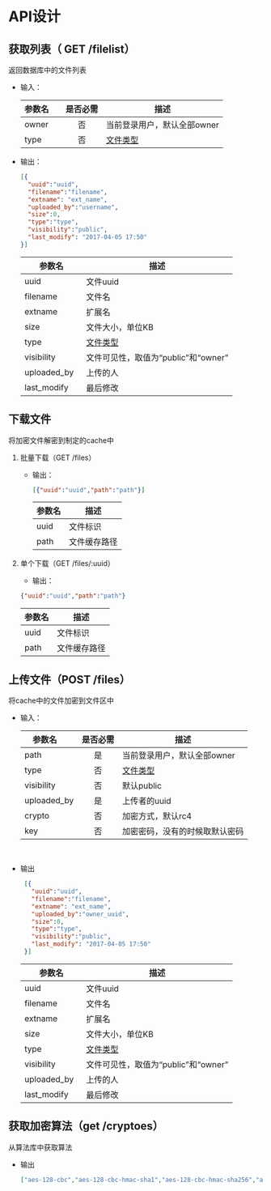 # API设计
## 获取列表（ GET /filelist）
返回数据库中的文件列表
* 输入：

  参数名     | 是否必需 | 描述
  ---------|:------:|------
  owner     |   否    | 当前登录用户，默认全部owner
  type      |   否    | [文件类型](https://zh.wikipedia.org/wiki/Category:%E6%96%87%E4%BB%B6%E6%A0%BC%E5%BC%8F)
  
* 输出：
    ```json
    [{
      "uuid":"uuid",
      "filename":"filename",
      "extname": "ext_name",
      "uploaded_by":"username",
      "size":0,
      "type":"type",
      "visibility":"public",
      "last_modify": "2017-04-05 17:50"
    }]
    ```
    
    参数名         | 描述
    -------------|----
    uuid          | 文件uuid
    filename      | 文件名
    extname       | 扩展名
    size          | 文件大小，单位KB<br>
    type          | [文件类型](https://zh.wikipedia.org/wiki/Category:%E6%96%87%E4%BB%B6%E6%A0%BC%E5%BC%8F)
    visibility    | 文件可见性，取值为“public”和“owner”
    uploaded_by   | 上传的人
    last_modify   | 最后修改
    
## 下载文件
将加密文件解密到制定的cache中

1. 批量下载（GET /files）

   * 输出：
     ```json
     [{"uuid":"uuid","path":"path"}]
     ```

     参数名 | 描述
     ------|-----
     uuid  | 文件标识
     path  | 文件缓存路径

2. 单个下载（GET /files/:uuid）

    * 输出：
     ```json
     {"uuid":"uuid","path":"path"}
     ```
     参数名 | 描述
     ------|-----
     uuid  | 文件标识
     path  | 文件缓存路径
  
## 上传文件（POST /files）
将cache中的文件加密到文件区中

* 输入：

  参数名      | 是否必需 | 描述
  ----------|:------:|------
  path       |   是    | 当前登录用户，默认全部owner
  type       |   否    | [文件类型](https://zh.wikipedia.org/wiki/Category:%E6%96%87%E4%BB%B6%E6%A0%BC%E5%BC%8F)
  visibility |   否    | 默认public
  uploaded_by|   是    | 上传者的uuid
  crypto     |   否    | 加密方式，默认rc4
  key        |   否    | 加密密码，没有的时候取默认密码
  
* 输出

   ```json
    [{
      "uuid":"uuid",
      "filename":"filename",
      "extname": "ext_name",
      "uploaded_by":"owner_uuid",
      "size":0,
      "type":"type",
      "visibility":"public",
      "last_modify": "2017-04-05 17:50"
    }]
    ```
    
    参数名         | 描述
    -------------|----
    uuid          | 文件uuid
    filename      | 文件名
    extname       | 扩展名
    size          | 文件大小，单位KB<br>
    type          | [文件类型](https://zh.wikipedia.org/wiki/Category:%E6%96%87%E4%BB%B6%E6%A0%BC%E5%BC%8F)
    visibility    | 文件可见性，取值为“public”和“owner”
    uploaded_by   | 上传的人
    last_modify   | 最后修改

## 获取加密算法（get /cryptoes）
从算法库中获取算法

* 输出

    ```json
    ["aes-128-cbc","aes-128-cbc-hmac-sha1","aes-128-cbc-hmac-sha256","aes-128-ccm","aes-128-cfb","aes-128-cfb1","aes-128-cfb8","aes-128-ctr","aes-128-ecb","aes-128-gcm","aes-128-ofb","aes-128-xts","aes-192-cbc","aes-192-ccm","aes-192-cfb","aes-192-cfb1","aes-192-cfb8","aes-192-ctr","aes-192-ecb","aes-192-gcm","aes-192-ofb","aes-256-cbc","aes-256-cbc-hmac-sha1","aes-256-cbc-hmac-sha256","aes-256-ccm","aes-256-cfb","aes-256-cfb1","aes-256-cfb8","aes-256-ctr","aes-256-ecb","aes-256-gcm","aes-256-ofb","aes-256-xts","aes128","aes192","aes256","bf","bf-cbc","bf-cfb","bf-ecb","bf-ofb","blowfish","camellia-128-cbc","camellia-128-cfb","camellia-128-cfb1","camellia-128-cfb8","camellia-128-ecb","camellia-128-ofb","camellia-192-cbc","camellia-192-cfb","camellia-192-cfb1","camellia-192-cfb8","camellia-192-ecb","camellia-192-ofb","camellia-256-cbc","camellia-256-cfb","camellia-256-cfb1","camellia-256-cfb8","camellia-256-ecb","camellia-256-ofb","camellia128","camellia192","camellia256","cast","cast-cbc","cast5-cbc","cast5-cfb","cast5-ecb","cast5-ofb","des","des-cbc","des-cfb","des-cfb1","des-cfb8","des-ecb","des-ede","des-ede-cbc","des-ede-cfb","des-ede-ofb","des-ede3","des-ede3-cbc","des-ede3-cfb","des-ede3-cfb1","des-ede3-cfb8","des-ede3-ofb","des-ofb","des3","desx","desx-cbc","id-aes128-CCM","id-aes128-GCM","id-aes128-wrap","id-aes192-CCM","id-aes192-GCM","id-aes192-wrap","id-aes256-CCM","id-aes256-GCM","id-aes256-wrap","id-smime-alg-CMS3DESwrap","idea","idea-cbc","idea-cfb","idea-ecb","idea-ofb","rc2","rc2-40-cbc","rc2-64-cbc","rc2-cbc","rc2-cfb","rc2-ecb","rc2-ofb","rc4","rc4-40","rc4-hmac-md5","seed","seed-cbc","seed-cfb","seed-ecb","seed-ofb"]
    ```